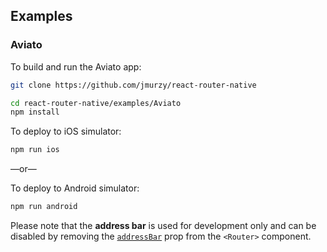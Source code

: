 ## Examples

### Aviato

To build and run the Aviato app:

```bash
git clone https://github.com/jmurzy/react-router-native

cd react-router-native/examples/Aviato
npm install
```

To deploy to iOS simulator:

```bash
npm run ios
```

—or—

To deploy to Android simulator:

```bash
npm run android
```
Please note that the __address bar__ is used for development only and can be disabled by removing the [`addressBar`](https://github.com/jmurzy/react-router-native/blob/9f68616c22a4d8b525eb19e960c25314f85dd7f8/examples/Aviato/app/routes.js#L139) prop from the ``<Router>`` component.

